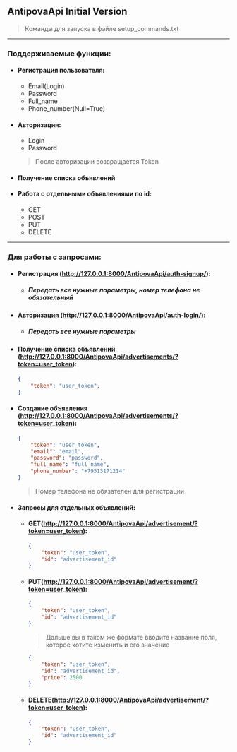 ## AntipovaApi Initial Version
> Команды для запуска в файле setup_commands.txt
___

### Поддерживаемые функции:
* #### Регистрация пользователя:
    * Email(Login)
    * Password
    * Full_name
    * Phone_number(Null=True)
* #### Авторизация:
    * Login
    * Password

    > После авторизации возвращается Token

* #### Получение списка объявлений

* #### Работа с отдельными объявлениями по id:
    * GET
    * POST
    * PUT
    * DELETE
_______

### Для работы с запросами:
* #### Регистрация (http://127.0.0.1:8000/AntipovaApi/auth-signup/):
    * ##### Передать все нужные параметры, номер телефона не обязательный
* #### Авторизация (http://127.0.0.1:8000/AntipovaApi/auth-login/):
    * ##### Передать все нужные параметры
* #### Получение списка объявлений (http://127.0.0.1:8000/AntipovaApi/advertisements/?token=user_token):
    ```json
    {
        "token": "user_token",
    }
    ```
* #### Создание объявления (http://127.0.0.1:8000/AntipovaApi/advertisements/?token=user_token):
    ```json
    {
        "token": "user_token",
        "email": "email",
        "password": "password",
        "full_name": "full_name",
        "phone_number": "+79513171214"
    }
    ```
    > Номер телефона не обязателен для регистрации
* #### Запросы для отдельных объявлений:
    * #### GET(http://127.0.0.1:8000/AntipovaApi/advertisement/?token=user_token):
        ```json
        {
            "token": "user_token",
            "id": "advertisement_id"
        }
        ```
    * #### PUT(http://127.0.0.1:8000/AntipovaApi/advertisement/?token=user_token):
        ```json
        {
            "token": "user_token",
            "id": "advertisement_id"
        }
        ```
        > Дальше вы в таком же формате вводите название поля, которое хотите изменить и его значение
        ```json
        {
            "token": "user_token",
            "id": "advertisement_id",
            "price": 2500
        }
        ```
    * #### DELETE(http://127.0.0.1:8000/AntipovaApi/advertisement/?token=user_token):
        ```json
        {
            "token": "user_token",
            "id": "advertisement_id"
        }
        ```




